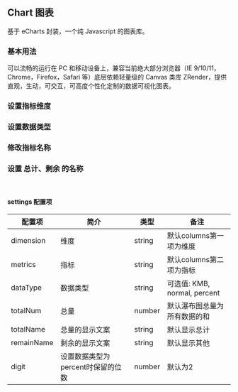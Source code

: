 <div class="demo-header">
<p class="overviewicon">
  <span class="wapi-chart-pie"/>
</p>

## Chart 图表

<nova-uxlink widget-name="Chart"></nova-uxlink>

基于 eCharts 封装，一个纯 Javascript 的图表库。
</div>

### 基本用法

<p>可以流畅的运行在 PC 和移动设备上，兼容当前绝大部分浏览器（IE 9/10/11，Chrome，Firefox，Safari 等）底层依赖轻量级的 Canvas 类库 ZRender，提供直观，生动，可交互，可高度个性化定制的数据可视化图表。</p>

<nova-demo-view link="chart/waterfall/base"></nova-demo-view>

### 设置指标维度

<nova-demo-view link="chart/waterfall/demo2"></nova-demo-view>

### 设置数据类型

<nova-demo-view link="chart/waterfall/demo3"></nova-demo-view>

### 修改指标名称

<nova-demo-view link="chart/waterfall/demo4"></nova-demo-view>

### 设置 总计、剩余 的名称

<nova-demo-view link="chart/waterfall/demo5"></nova-demo-view>

<br>

#### settings 配置项

| 配置项 | 简介 | 类型 | 备注 |
| --- | --- | --- | --- |
| dimension | 维度 | string | 默认columns第一项为维度 |
| metrics | 指标 | string | 默认columns第二项为指标 |
| dataType | 数据类型 | string | 可选值: KMB, normal, percent |
| totalNum | 总量 | number | 默认瀑布图总量为所有数据的和 |
| totalName | 总量的显示文案 | string | 默认显示总计 |
| remainName | 剩余的显示文案 | string | 默认显示其他 |
| digit | 设置数据类型为percent时保留的位数 | number | 默认为2 |
